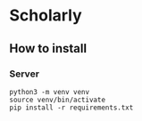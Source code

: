 # Scholarly

## How to install
### Server
```
python3 -m venv venv
source venv/bin/activate
pip install -r requirements.txt
```